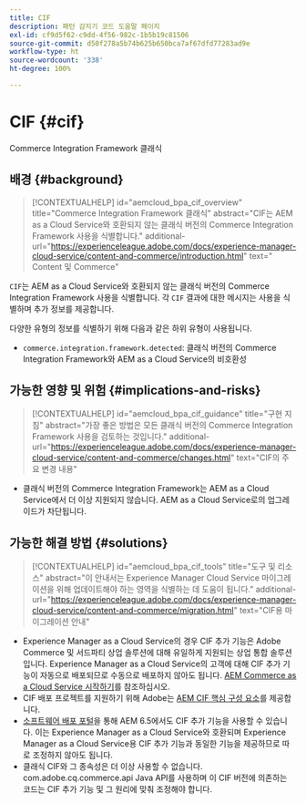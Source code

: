 ```yaml
---
title: CIF
description: 패턴 감지기 코드 도움말 페이지
exl-id: cf9d5f62-c9dd-4f56-982c-1b5b19c81506
source-git-commit: d50f278a5b74b625b650bca7af67dfd77283ad9e
workflow-type: ht
source-wordcount: '338'
ht-degree: 100%

---
```


# CIF {#cif}

Commerce Integration Framework 클래식

## 배경 {#background}

>[!CONTEXTUALHELP]
>id="aemcloud_bpa_cif_overview"
>title="Commerce Integration Framework 클래식"
>abstract="CIF는 AEM as a Cloud Service와 호환되지 않는 클래식 버전의 Commerce Integration Framework 사용을 식별합니다."
>additional-url="https://experienceleague.adobe.com/docs/experience-manager-cloud-service/content-and-commerce/introduction.html" text=" Content 및 Commerce"

`CIF`는 AEM as a Cloud Service와 호환되지 않는 클래식 버전의 Commerce Integration Framework 사용을 식별합니다. 각 `CIF` 결과에 대한 메시지는 사용을 식별하며 추가 정보를 제공합니다.

다양한 유형의 정보를 식별하기 위해 다음과 같은 하위 유형이 사용됩니다.

* `commerce.integration.framework.detected`: 클래식 버전의 Commerce Integration Framework와 AEM as a Cloud Service의 비호환성


## 가능한 영향 및 위험 {#implications-and-risks}

>[!CONTEXTUALHELP]
>id="aemcloud_bpa_cif_guidance"
>title="구현 지침"
>abstract="가장 좋은 방법은 모든 클래식 버전의 Commerce Integration Framework 사용을 검토하는 것입니다."
>additional-url="https://experienceleague.adobe.com/docs/experience-manager-cloud-service/content-and-commerce/changes.html" text="CIF의 주요 변경 내용"

* 클래식 버전의 Commerce Integration Framework는 AEM as a Cloud Service에서 더 이상 지원되지 않습니다. AEM as a Cloud Service로의 업그레이드가 차단됩니다.

## 가능한 해결 방법 {#solutions}

>[!CONTEXTUALHELP]
>id="aemcloud_bpa_cif_tools"
>title="도구 및 리소스"
>abstract="이 안내서는 Experience Manager Cloud Service 마이그레이션을 위해 업데이트해야 하는 영역을 식별하는 데 도움이 됩니다."
>additional-url="https://experienceleague.adobe.com/docs/experience-manager-cloud-service/content-and-commerce/migration.html" text="CIF용 마이그레이션 안내"

* Experience Manager as a Cloud Service의 경우 CIF 추가 기능은 Adobe Commerce 및 서드파티 상업 솔루션에 대해 유일하게 지원되는 상업 통합 솔루션입니다. Experience Manager as a Cloud Service의 고객에 대해 CIF 추가 기능이 자동으로 배포되므로 수동으로 배포하지 않아도 됩니다. [AEM Commerce as a Cloud Service 시작하기](https://experienceleague.adobe.com/docs/experience-manager-cloud-service/content-and-commerce/storefront/getting-started.html)를 참조하십시오.
* CIF 배포 프로젝트를 지원하기 위해 Adobe는 [AEM CIF 핵심 구성 요소](https://github.com/adobe/aem-core-cif-components)를 제공합니다.
* [소프트웨어 배포 포털](https://experience.adobe.com/#/downloads/content/software-distribution/en/aem.html)을 통해 AEM 6.5에서도 CIF 추가 기능을 사용할 수 있습니다. 이는 Experience Manager as a Cloud Service와 호환되며 Experience Manager as a Cloud Service용 CIF 추가 기능과 동일한 기능을 제공하므로 따로 조정하지 않아도 됩니다.
* 클래식 CIF와 그 종속성은 더 이상 사용할 수 없습니다. com.adobe.cq.commerce.api Java API를 사용하며 이 CIF 버전에 의존하는 코드는 CIF 추가 기능 및 그 원리에 맞춰 조정해야 합니다.

